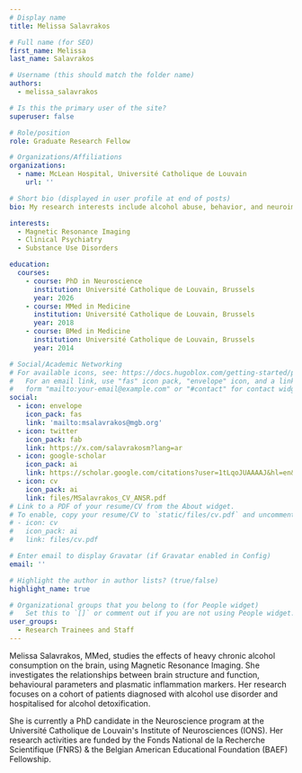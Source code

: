 ```yaml
---
# Display name
title: Melissa Salavrakos

# Full name (for SEO)
first_name: Melissa
last_name: Salavrakos

# Username (this should match the folder name)
authors:
  - melissa_salavrakos

# Is this the primary user of the site?
superuser: false

# Role/position
role: Graduate Research Fellow

# Organizations/Affiliations
organizations:
  - name: McLean Hospital, Université Catholique de Louvain
    url: ''

# Short bio (displayed in user profile at end of posts)
bio: My research interests include alcohol abuse, behavior, and neuroimaging.

interests:
  - Magnetic Resonance Imaging
  - Clinical Psychiatry
  - Substance Use Disorders

education:
  courses:
    - course: PhD in Neuroscience
      institution: Université Catholique de Louvain, Brussels
      year: 2026
    - course: MMed in Medicine
      institution: Université Catholique de Louvain, Brussels
      year: 2018
    - course: BMed in Medicine
      institution: Université Catholique de Louvain, Brussels
      year: 2014

# Social/Academic Networking
# For available icons, see: https://docs.hugoblox.com/getting-started/page-builder/#icons
#   For an email link, use "fas" icon pack, "envelope" icon, and a link in the
#   form "mailto:your-email@example.com" or "#contact" for contact widget.
social:
  - icon: envelope
    icon_pack: fas
    link: 'mailto:msalavrakos@mgb.org'
  - icon: twitter
    icon_pack: fab
    link: https://x.com/salavrakosm?lang=ar
  - icon: google-scholar
    icon_pack: ai
    link: https://scholar.google.com/citations?user=1tLqoJUAAAAJ&hl=en&oi=ao
  - icon: cv
    icon_pack: ai
    link: files/MSalavrakos_CV_ANSR.pdf
# Link to a PDF of your resume/CV from the About widget.
# To enable, copy your resume/CV to `static/files/cv.pdf` and uncomment the lines below.
# - icon: cv
#   icon_pack: ai
#   link: files/cv.pdf

# Enter email to display Gravatar (if Gravatar enabled in Config)
email: ''

# Highlight the author in author lists? (true/false)
highlight_name: true

# Organizational groups that you belong to (for People widget)
#   Set this to `[]` or comment out if you are not using People widget.
user_groups:
  - Research Trainees and Staff
---
```


Melissa Salavrakos, MMed, studies the effects of heavy chronic alcohol consumption on the brain, using Magnetic Resonance Imaging. She investigates the relationships between brain structure and function, behavioural parameters and plasmatic inflammation markers. Her research focuses on a cohort of patients diagnosed with alcohol use disorder and hospitalised for alcohol detoxification.

She is currently a PhD candidate in the Neuroscience program at the Université Catholique de Louvain's Institute of Neurosciences (IONS). Her research activities are funded by the Fonds National de la Recherche Scientifique (FNRS) & the Belgian American Educational Foundation (BAEF) Fellowship.
